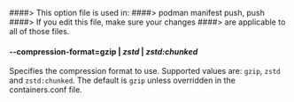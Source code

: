 ####> This option file is used in:
####>   podman manifest push, push
####> If you edit this file, make sure your changes
####> are applicable to all of those files.
#### **--compression-format**=**gzip** | *zstd* | *zstd:chunked*

Specifies the compression format to use.  Supported values are: `gzip`, `zstd` and `zstd:chunked`.  The default is `gzip` unless overridden in the containers.conf file.
